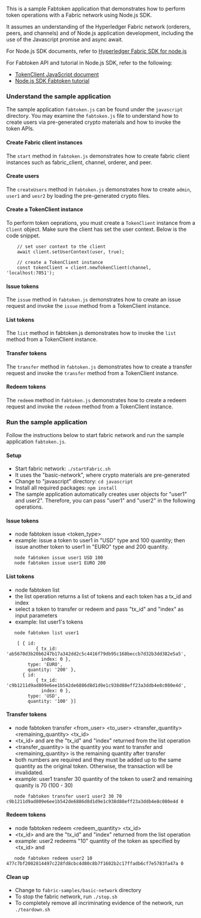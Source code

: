 
This is a sample Fabtoken application that demonstrates how to perform token operations
with a Fabric network using Node.js SDK.

It assumes an understanding of the Hyperledger Fabric network (orderers, peers, and channels) and of Node.js application development, including the use of the Javascript promise and async await.

For Node.js SDK documents, refer to
[Hyperledger Fabric SDK for node.js](https://fabric-sdk-node.github.io/master/index.html)

For Fabtoken API and tutorial in Node.js SDK, refer to the following:
* [TokenClient JavaScript document](https://fabric-sdk-node.github.io/master/TokenClient.html)
* [Node.js SDK Fabtoken tutorial](https://fabric-sdk-node.github.io/master/tutorial-fabtoken.html)

### Understand the sample application
The sample application `fabtoken.js` can be found under the `javascript` directory. You may examine the `fabtoken.js` file to understand how to create users via pre-generated
crypto materials and how to invoke the token APIs.

#### Create Fabric client instances
The `start` method in `fabtoken.js` demonstrates how to create fabric client instances such as fabric_client,
channel, orderer, and peer.

#### Create users
The `createUsers` method in `fabtoken.js` demonstrates how to create `admin`, `user1` and `uesr2`
by loading the pre-generated crypto files.

#### Create a TokenClient instance
To perform token oeprations, you must create a `TokenClient` instance from a `Client` object.
Make sure the client has set the user context. Below is the code snippet.

```
	// set user context to the client
	await client.setUserContext(user, true);

	// create a TokenClient instance
	const tokenClient = client.newTokenClient(channel, 'localhost:7051');
```

#### Issue tokens
The `issue` method in `fabtoken.js` demonstrates how to create an issue request
and invoke the `issue` method from a TokenClient instance.

#### List tokens
The `list` method in fabtoken.js demonstrates how to
invoke the `list` method from a TokenClient instance.

#### Transfer tokens
The `transfer` method in `fabtoken.js` demonstrates how to create a transfer request
and invoke the `transfer` method from a TokenClient instance.

#### Redeem tokens
The `redeem` method in `fabtoken.js` demonstrates how to create a redeem request
and invoke the `redeem` method from a TokenClient instance.

### Run the sample application
Follow the instructions below to start fabric network and run the sample application `fabtoken.js`.

#### Setup
* Start fabric network: `./startFabric.sh`
 * It uses the "basic-network", where crypto materials are pre-generated
* Change to "javascript" directory: `cd javascript`
* Install all required packages: `npm install`
* The sample application automatically creates user objects for "user1" and user2".
Therefore, you can pass "user1" and "user2" in the following operations.

#### Issue tokens
* node fabtoken issue <username> <token_type> <quantity>
* example: issue a token to user1 in "USD" type and 100 quantity; then issue another token to user1 in "EURO" type and 200 quantity.

```
   node fabtoken issue user1 USD 100
   node fabtoken issue user1 EURO 200
```

#### List tokens
* node fabtoken list <username>
* the list operation returns a list of tokens and each token has a tx_id and index
* select a token to transfer or redeem and pass "tx_id" and "index" as input parameters
* example: list user1's tokens

```
   node fabtoken list user1

    [ { id:
           { tx_id: 'ab5670d3b20b6247b17a342dd2c5c4416f79db95c168beccb7d32b3dd382e5a5',
             index: 0 },
        type: 'EURO',
        quantity: '200' },
      { id:
           { tx_id: 'c9b1211d9ad809e6ee1b542de6886d8d1d9e1c938d88eff23a3ddb4e8c080e4d',
             index: 0 },
        type: 'USD',
        quantity: '100' }]
```

#### Transfer tokens
* node fabtoken transfer <from_user> <to_user> <transfer_quantity> <remaining_quantity> <tx\_id> <index>
* <tx\_id> and <index> are the "tx\_id" and "index" returned from the list operation
* <transfer_quantity> is the quantity you want to transfer and <remaining_quantity> is the remaining quantity after transfer
* both numbers are required and they must be added up to the same quantity as the original token. Otherwise, the transaction will be invalidated.
* example: user1 transfer 30 quantity of the token to user2 and remaining quanity is 70 (100 - 30)

```
   node fabtoken transfer user1 user2 30 70 c9b1211d9ad809e6ee1b542de6886d8d1d9e1c938d88eff23a3ddb4e8c080e4d 0
```

#### Redeem tokens
* node fabtoken redeem <username> <redeem\_quantity> <tx\_id> <index>
* <tx\_id> and <index> are the "tx\_id" and "index" returned from the list operation
* example: user2 redeems "10" quantity of the token as specified by <tx\_id> and <index>

```
   node fabtoken redeem user2 10 477c7bf2002814497c228fd8cbc4d80c8b7f1602b2c17ffadb6cf7e5783fa47a 0
```

#### Clean up
* Change to `fabric-samples/basic-network` directory
 * To stop the fabric network, run `./stop.sh`
 * To completely remove all incriminating evidence of the network, run `./teardown.sh`
